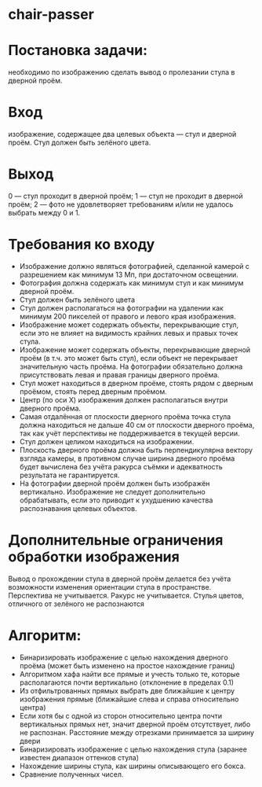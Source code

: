 # chair-passer

# Постановка задачи: 
необходимо по изображению сделать вывод о пролезании стула в дверной проём.

# Вход
изображение, содержащее два целевых объекта — стул и дверной проём. Стул должен быть зелёного цвета.

# Выход
0 — стул проходит в дверной проём;
1 — стул не проходит в дверной проём;
2 — фото не удовлетворяет требованиям и/или не удалось выбрать между 0 и 1.
 
# Требования ко входу
- Изображение должно являться фотографией, сделанной камерой с разрешением как минимум 13 Мп, при достаточном освещении.
- Фотография должна содержать как минимум стул и как минимум дверной проём.
- Стул должен быть зелёного цвета
- Стул должен располагаться на фотографии на удалении как минимум 200 пикселей от правого и левого края изображения.
- Изображение может содержать объекты, перекрывающие стул, если это не влияет на видимость крайних левых и правых точек стула.
- Изображение может содержать объекты, перекрывающие дверной проём (в т.ч. это может быть стул), если объект не перекрывает значительную часть проёма.
На фотографии обязательно должна присутствовать левая и правая границы дверного проёма.
- Стул может находиться в дверном проёме, стоять рядом с дверным проёмом, стоять перед дверным проёмом.
- Центр (по оси X) изображения должен располагаться внутри дверного проёма.
- Самая отдалённая от плоскости дверного проёма точка стула должна находиться не дальше 40 см от плоскости дверного проёма, так как учёт перспективы не поддерживается в текущей версии.
- Стул должен целиком находиться на изображении.
- Плоскость дверного проёма должна быть перпендикулярна вектору взгляда камеры, в противном случае ширина дверного проёма будет вычислена без учёта ракурса съёмки и адекватность результата не гарантируется.
- На фотографии дверной проём должен быть изображён вертикально.
Изображение не следует дополнительно обрабатывать, если это приводит к ухудшению качества распознавания целевых объектов.
 
# Дополнительные ограничения обработки изображения
Вывод о прохождении стула в дверной проём делается без учёта возможности изменения ориентации стула в пространстве.
Перспектива не учитывается.
Ракурс не учитывается.
Стулья цветов, отличного от зелёного не распознаются
 
 
 
# Алгоритм:
- Бинаризировать изображение с целью нахождения дверного проёма (может быть изменено на простое нахождение границ)
- Алгоритмом хафа найти все прямые и учесть только те, которые располагаются почти вертикально (отклонение в пределах 0.1)
- Из отфильтрованных прямых выбрать две ближайшие к центру изображения прямые (ближайшие слева и справа относительно центра)
- Если хотя бы с одной из сторон относительно центра почти вертикальных прямых нет, значит дверной проём отсутствует, либо не распознан.
Расстояние между отрезками принимается за ширину двери
- Бинаризировать изображение с целью нахождения стула (заранее известен диапазон оттенков стула)
- Нахождение ширины стула, как ширины описывающего его бокса.
- Сравнение полученных чисел.